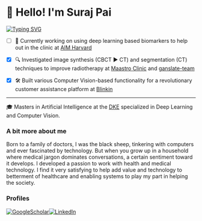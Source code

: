 # :wave: Hello! I'm Suraj Pai
[![Typing SVG](https://readme-typing-svg.herokuapp.com?color=%231C97B3&lines=Research+Scholar+at+AIM;PhD+Candidate+at+UM)](https://git.io/typing-svg)

- [ ] :microscope: Currently working on using deep learning based biomarkers to help out in the clinic at [AIM Harvard](https://github.com/AIM-Harvard)

- [x] :mag:	Investigated image synthesis (CBCT :arrow_forward: CT) and segmentation (CT) techniques to improve radiotherapy at [Maastro Clinic](https://github.com/Maastro-CDS-Imaging-Group) and [ganslate-team](https://github.com/ganslate-team)

- [x] :hammer_and_wrench:	Built various Computer Vision-based functionality for a revolutionary customer assistance platform at [Blinkin](https://blinkin.io/)

---
:mortar_board: Masters in Artificial Intelligence at the [DKE](https://www.maastrichtuniversity.nl/research/department-data-science-and-knowledge-engineering-dke) specialized in Deep Learning and Computer Vision. 

### A bit more about me
Born to a family of doctors, I was the black sheep, tinkering with computers and ever fascinated by technology. But when you grow up in a household where medical jargon dominates conversations, a certain sentiment toward it develops. I developed a passion to work with health and medical technology. I find it very satisfying to help add value and technology to betterment of healthcare and enabling systems to play my part in helping the society.

### Profiles
[1]: https://scholar.google.com/citations?user=hjAW7t0AAAAJ&hl=en
[2]: https://www.linkedin.com/in/surajpaib/

[![GoogleScholar](https://img.icons8.com/color/48/000000/google-scholar--v3.png)][1][![LinkedIn](https://img.icons8.com/color/48/000000/linkedin.png)][2]

